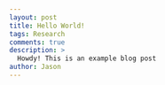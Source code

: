 ```yaml
---
layout: post
title: Hello World!
tags: Research
comments: true
description: >
  Howdy! This is an example blog post 
author: Jason
---
```


